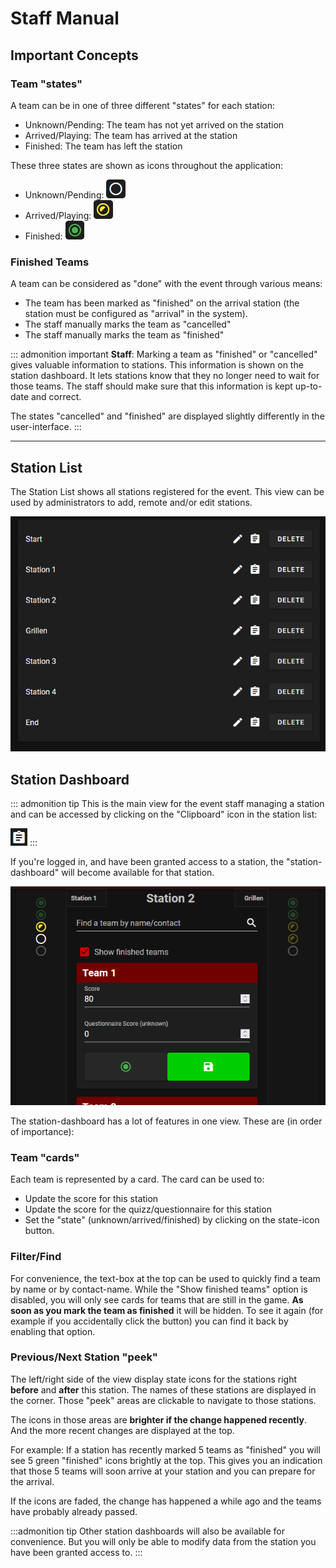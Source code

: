 # Staff Manual

## Important Concepts

### Team "states"

A team can be in one of three different "states" for each station:

- Unknown/Pending: The team has not yet arrived on the station
- Arrived/Playing: The team has arrived at the station
- Finished: The team has left the station

These three states are shown as icons throughout the application:

- Unknown/Pending: ![Pending](/src/assets/manual/images/icon-pending.png 'State Icon: Pending')
- Arrived/Playing: ![Arrived](/src/assets/manual/images/icon-arrived.png 'State Icon: Arrived')
- Finished: ![Finished](/src/assets/manual/images/icon-finished.png 'State Icon: Finished')

### Finished Teams

A team can be considered as "done" with the event through various means:

- The team has been marked as "finished" on the arrival station (the station
  must be configured as "arrival" in the system).
- The staff manually marks the team as "cancelled"
- The staff manually marks the team as "finished"

::: admonition important
**Staff**: Marking a team as "finished" or "cancelled" gives valuable
information to stations. This information is shown on the station dashboard. It
lets stations know that they no longer need to wait for those teams. The staff
should make sure that this information is kept up-to-date and correct.

The states "cancelled" and "finished" are displayed slightly differently in the
user-interface.
:::

---

## Station List

The Station List shows all stations registered for the event. This view can be
used by administrators to add, remote and/or edit stations.

![Station List](/src/assets/manual/images/station-list.png 'Station List')

## Station Dashboard

::: admonition tip
This is the main view for the event staff managing a station and can be accessed
by clicking on the "Clipboard" icon in the station list:

![Clipboard](/src/assets/manual/images/clipboard.png 'Clipboard')
:::

If you're logged in, and have been granted access to a station, the
"station-dashboard" will become available for that station.

![Station Dashboard](/src/assets/manual/images/station-dashboard.png 'Station Dashboard')

The station-dashboard has a lot of features in one view. These are (in order of
importance):

### Team "cards"

Each team is represented by a card. The card can be used to:

- Update the score for this station
- Update the score for the quizz/questionnaire for this station
- Set the "state" (unknown/arrived/finished) by clicking on the state-icon
  button.

### Filter/Find

For convenience, the text-box at the top can be used to quickly find a team by
name or by contact-name. While the "Show finished teams" option is disabled, you
will only see cards for teams that are still in the game. **As soon as you mark
the team as finished** it will be hidden. To see it again (for example if you
accidentally click the button) you can find it back by enabling that option.

### Previous/Next Station "peek"

The left/right side of the view display state icons for the stations right
**before** and **after** this station. The names of these stations are displayed
in the corner. Those "peek" areas are clickable to navigate to those stations.

The icons in those areas are **brighter if the change happened recently**. And
the more recent changes are displayed at the top.

For example: If a station has recently marked 5 teams as "finished" you will see
5 green "finished" icons brightly at the top. This gives you an indication that
those 5 teams will soon arrive at your station and you can prepare for the
arrival.

If the icons are faded, the change has happened a while ago and the teams have
probably already passed.

:::admonition tip
Other station dashboards will also be available for convenience. But you will
only be able to modify data from the station you have been granted access to.
:::
